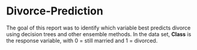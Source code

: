 # Divorce-Prediction
The goal of this report was to identify which variable best predicts divorce using decision trees and other ensemble methods. In the data set, **Class** is the response variable, with 0 = still married and 1 = divorced. 
